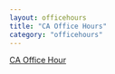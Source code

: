 ```yaml
---
layout: officehours
title: "CA Office Hours"
category: "officehours"
---
```

[CA Office Hour](https://docs.google.com/spreadsheets/d/1wfST1AcrgcNaVsvr6xUWKu4LNAU3JYyFmuhlaIxP0EQ/edit#gid=2050153296)